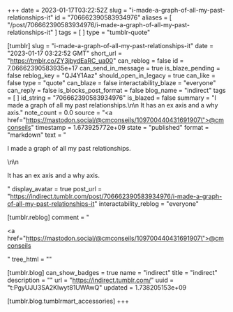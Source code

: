 +++
date = 2023-01-17T03:22:52Z
slug = "i-made-a-graph-of-all-my-past-relationships-it"
id = "706662390583934976"
aliases = [ "/post/706662390583934976/i-made-a-graph-of-all-my-past-relationships-it" ]
tags = [ ]
type = "tumblr-quote"

[tumblr]
slug = "i-made-a-graph-of-all-my-past-relationships-it"
date = "2023-01-17 03:22:52 GMT"
short_url = "https://tmblr.co/ZY3jbydEaRC_ua00"
can_reblog = false
id = 7.06662390583935e+17
can_send_in_message = true
is_blaze_pending = false
reblog_key = "QJ4Y1Aaz"
should_open_in_legacy = true
can_like = false
type = "quote"
can_blaze = false
interactability_blaze = "everyone"
can_reply = false
is_blocks_post_format = false
blog_name = "indirect"
tags = [ ]
id_string = "706662390583934976"
is_blazed = false
summary = "I made a graph of all my past relationships.\n\n It has an ex axis and a why axis."
note_count = 0.0
source = "<a href=\"https://mastodon.social/@cmconseils/109700440431691907\">@cmconseils</a>"
timestamp = 1.673925772e+09
state = "published"
format = "markdown"
text = "<p>I made a graph of all my past relationships.</p>\n\n<p>It has an ex axis and a why axis.</p>"
display_avatar = true
post_url = "https://indirect.tumblr.com/post/706662390583934976/i-made-a-graph-of-all-my-past-relationships-it"
interactability_reblog = "everyone"

[tumblr.reblog]
comment = "<p><a href=\"https://mastodon.social/@cmconseils/109700440431691907\">@cmconseils</a></p>"
tree_html = ""

[tumblr.blog]
can_show_badges = true
name = "indirect"
title = "indirect"
description = ""
url = "https://indirect.tumblr.com/"
uuid = "t:PgyUJU3SA2Klwyt81UWAwQ"
updated = 1.738205153e+09

[tumblr.blog.tumblrmart_accessories]
+++
